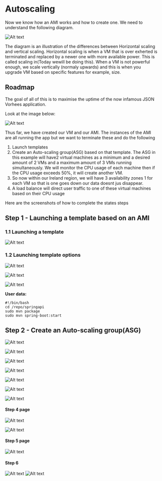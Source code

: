 # Autoscaling
Now we know how an AMI works and how to create one. We need to understand the following diagram.

![Alt text](../../readme-images/Week3Images/Autoscaling.png)

The diagram is an illustration of the differences between Horizontal scaling and vertical scaling. 
Horizontal scaling is when a VM that is over exherted is terminated and replaced by a newer one with more available power. This is called scaling in(Today wewill be doing this).
When a VM is not powerful enough, we scale vertically (normaly upwards) and this is when you upgrade VM based on specific features for example, size.

## Roadmap
The goal of all of this is to maximise the uptime of the now infamous JSON Vorhees application. 

Look at the image below:

![Alt text](<../../readme-images/Week3Images/Scalability groups.png>)

Thus far, we have created our VM and our AMI. The instances of the AMI are all running the app but we want to terminate these and do the following
1. Launch templates
2. Create an Auto-scaling group(ASG) based on that template. The ASG in this example will have2 virtual machines as a minimum and a desired amount of 2 VMs and a maximum amount of 3 VMs running simultaneously. We will monitor the CPU usage of each machine then if the CPU usage exceeds 50%, it will create another VM.
3. So now within our Ireland region, we will have 3 availability zones 1 for each VM so that is one goes down our data doesnt jus disappear.
4. A load  balance will direct user traffic to one of these virtual machines based on their CPU usage

Here are the screenshots of how to complete the states steps
## Step 1 - Launching a template based on an AMI

### 1.1 Launching a template
![Alt text](<../../readme-images/Week3Images/Launching a template.png>)

### 1.2 Launching template options

![Alt text](../../readme-images/Week3Images/1.2.2Application.png)

![Alt text](<../../readme-images/Week3Images/1.2.3Instance and key pair.png>)

![Alt text](../../readme-images/Week3Images/1.2.4.png)

**User data:**
```
#!/bin/bash
cd /repo/springapi
sudo mvn package
sudo mvn spring-boot:start
```

## Step 2 - Create an Auto-scaling group(ASG)
![Alt text](../../readme-images/Week3Images/3.4.png)

![Alt text](../../readme-images/Week3Images/3.1.png)

![Alt text](../../readme-images/Week3Images/3.1.1.png)

![Alt text](../../readme-images/Week3Images/3.1.2.png)

![Alt text](../../readme-images/Week3Images/3.1.3.png)

![Alt text](../../readme-images/Week3Images/3.1.4.png)

![Alt text](../../readme-images/Week3Images/3.4.1.png)

#### Step 4 page

![Alt text](../../readme-images/Week3Images/3.4.1.png)

![Alt text](../../readme-images/Week3Images/3.4.2.png)

#### Step 5 page 
![Alt text](../../readme-images/Week3Images/3.5.png)

#### Step 6

![Alt text](../../readme-images/Week3Images/5.png)
![Alt text](../../readme-images/Week3Images/5.1.png)
